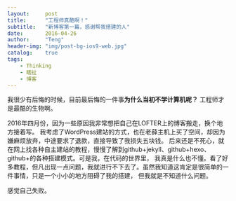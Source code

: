```yaml
---
layout:     post
title:      "工程师真酷啊！"
subtitle:   "新博客第一篇，感谢帮我搭建的人"
date:       2016-04-26
author:     "Teng"
header-img: "img/post-bg-ios9-web.jpg"
catalog:    true
tags:
    - Thinking
    - 瞎扯
    - 博客
---
```



我很少有后悔的时候，目前最后悔的一件事**为什么当初不学计算机呢？**
工程师才是最酷的生物啊。


2016年四月份，因为一些原因我非常想把自己在LOFTER上的博客搬走，换个地方接着写。
我考虑了WordPress建站的方式，也在老薛主机上买了空间，却因为嫌麻烦放弃，中途要求了退款，直接导致了我损失五块钱。
后来还是不死心，就在网上找各种自主建站的教程，慢慢了解到github+jekyll、github+hexo、github+的各种搭建模式。可是我，在代码的世界里，
我真是什么也不懂。看了好多教程，但凡出现一点问题，我就进行不下去了。虽然我知道这肯定是很简单的一件事情，只是一个小小的地方阻碍了我的搭建，
但我就是不知道什么问题。

感觉自己失败。
